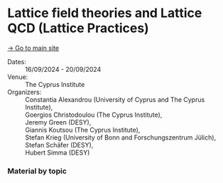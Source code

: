 # Lattice field theories and Lattice QCD (Lattice Practices)

[→ Go to main site](https://indico.desy.de/event/45151/overview)

<dl class="event-info">
  <dt>Dates:</dt>
  <dd>16/09/2024 - 20/09/2024</dd>
  
  <dt>Venue:</dt>
  <dd>The Cyprus Institute</dd>
  
  <dt>Organizers:</dt>
  <dd>Constantia Alexandrou (University of Cyprus and The Cyprus Institute),</br> Goergios Christodoulou (The Cyprus Institute),</br> Jeremy Green (DESY),</br> Giannis Koutsou (The Cyprus Institute),</br> Stefan Krieg (University of Bonn and Forschungszentrum Jülich),</br> Stefan Schäfer (DESY),</br> Hubert Simma (DESY)</br></dd>
</dl>

### Material by topic
